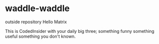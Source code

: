 # waddle-waddle
outside repository
Hello Matrix

This is CodedInsider with your daily big three;
something funny
something useful
something you don't known.
